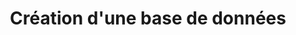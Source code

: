 ---
title: "Création d'une base de données"
image: "/image/bdd.png"
alt: "Base de données"
description: "Réalisation complète d'une base de données pour une entreprise, projet en équipe."
---